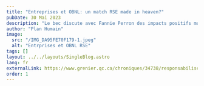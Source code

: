 ```yaml
---
title: "Entreprises et OBNL: un match RSE made in heaven?"
pubDate: 30 Mai 2023
description: "Le bec discute avec Fannie Perron des impacts positifs multiples d'un bon programme de responsabilité sociale des entreprises (RSE), y compris des avantages financiers pour l'entreprise et un sentiment d'engagement accru parmi les employés et les consommateurs. La co-fondatrice de Plan Humain souligne également le rôle important des entreprises dans le soutien aux organisations à but non lucratif (OBNL), en insistant sur la nécessité d'une compréhension profonde et d'une collaboration efficace entre les deux parties. Enfin, elle explique que, bien que l'engagement financier soit crucial pour les OBNL, le bénévolat d'entreprise peut aussi fournir un soutien précieux."
author: "Plan Humain"
image:
  src: "/IMG_DA95FE70F179-1.jpeg"
  alt: "Entrprises et OBNL RSE"
tags: []
layout: ../../layouts/SingleBlog.astro
lang: fr
externalLink: https://www.grenier.qc.ca/chroniques/34738/responsabiliser-les-societes-a-la-societe
order: 1
---
```

